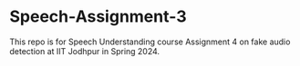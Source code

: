 # Speech-Assignment-3
This repo is for Speech Understanding course Assignment 4 on fake audio detection at IIT Jodhpur in Spring 2024.

